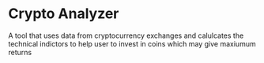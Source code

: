 # Crypto Analyzer

A tool that uses data from cryptocurrency exchanges and calulcates the technical indictors to help user to invest in coins which may give maxiumum returns
